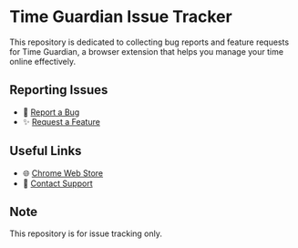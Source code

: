 # Time Guardian Issue Tracker

This repository is dedicated to collecting bug reports and feature requests for Time Guardian, a browser extension that helps you manage your time online effectively.

## Reporting Issues

- 🐛 [Report a Bug](https://github.com/randomrabbitsllc/timeguardian/issues/new?template=bug_report.yml)
- ✨ [Request a Feature](https://github.com/randomrabbitsllc/timeguardian/issues/new?template=feature_request.yml)

## Useful Links

- 🌐 [Chrome Web Store](https://chromewebstore.google.com/detail/time-guardian/oknaomnpfngmcflhbkfgjhcebnclload)
- 📧 [Contact Support](mailto:support@timeguardian.cc)

## Note

This repository is for issue tracking only.

